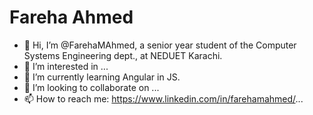 # Fareha Ahmed
- 👋 Hi, I’m @FarehaMAhmed, a senior year student of the Computer Systems Engineering dept., at NEDUET Karachi.
- 👀 I’m interested in ...
- 🌱 I’m currently learning Angular in JS.
- 💞️ I’m looking to collaborate on ...
- 📫 How to reach me: https://www.linkedin.com/in/farehamahmed/...

<!---
FarehaMAhmed/FarehaMAhmed is a ✨ special ✨ repository because its `README.md` (this file) appears on your GitHub profile.
You can click the Preview link to take a look at your changes.
--->
